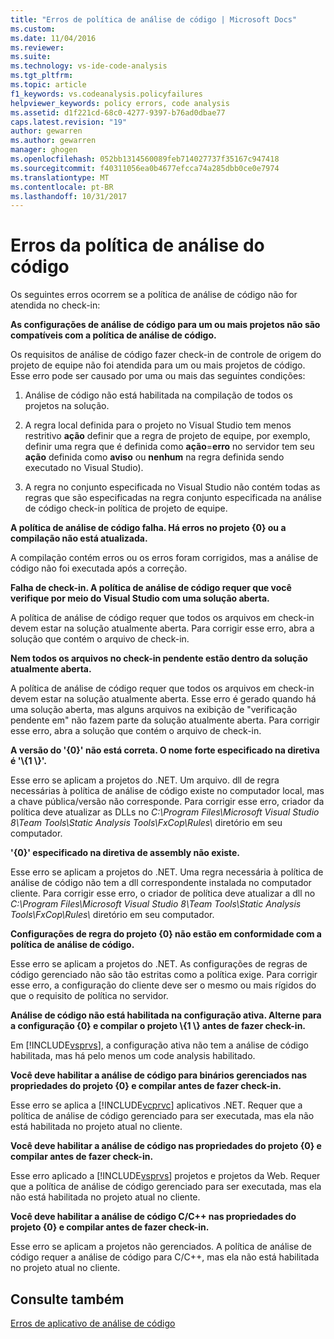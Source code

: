 ```yaml
---
title: "Erros de política de análise de código | Microsoft Docs"
ms.custom: 
ms.date: 11/04/2016
ms.reviewer: 
ms.suite: 
ms.technology: vs-ide-code-analysis
ms.tgt_pltfrm: 
ms.topic: article
f1_keywords: vs.codeanalysis.policyfailures
helpviewer_keywords: policy errors, code analysis
ms.assetid: d1f221cd-68c0-4277-9397-b76ad0dbae77
caps.latest.revision: "19"
author: gewarren
ms.author: gewarren
manager: ghogen
ms.openlocfilehash: 052bb1314560089feb714027737f35167c947418
ms.sourcegitcommit: f40311056ea0b4677efcca74a285dbb0ce0e7974
ms.translationtype: MT
ms.contentlocale: pt-BR
ms.lasthandoff: 10/31/2017
---
```

# <a name="code-analysis-policy-errors"></a>Erros da política de análise do código
Os seguintes erros ocorrem se a política de análise de código não for atendida no check-in:  
  
 **As configurações de análise de código para um ou mais projetos não são compatíveis com a política de análise de código.**  
  
 Os requisitos de análise de código fazer check-in de controle de origem do projeto de equipe não foi atendida para um ou mais projetos de código. Esse erro pode ser causado por uma ou mais das seguintes condições:  
  
1.  Análise de código não está habilitada na compilação de todos os projetos na solução.  
  
2.  A regra local definida para o projeto no Visual Studio tem menos restritivo **ação** definir que a regra de projeto de equipe, por exemplo, definir uma regra que é definida como **ação**=**erro**  no servidor tem seu **ação** definida como **aviso** ou **nenhum** na regra definida sendo executado no Visual Studio).  
  
3.  A regra no conjunto especificada no Visual Studio não contém todas as regras que são especificadas na regra conjunto especificada na análise de código check-in política de projeto de equipe.  
  
 **A política de análise de código falha. Há erros no projeto {0} ou a compilação não está atualizada.**  
  
 A compilação contém erros ou os erros foram corrigidos, mas a análise de código não foi executada após a correção.  
  
 **Falha de check-in. A política de análise de código requer que você verifique por meio do Visual Studio com uma solução aberta.**  
  
 A política de análise de código requer que todos os arquivos em check-in devem estar na solução atualmente aberta. Para corrigir esse erro, abra a solução que contém o arquivo de check-in.  
  
 **Nem todos os arquivos no check-in pendente estão dentro da solução atualmente aberta.**  
  
 A política de análise de código requer que todos os arquivos em check-in devem estar na solução atualmente aberta. Esse erro é gerado quando há uma solução aberta, mas alguns arquivos na exibição de "verificação pendente em" não fazem parte da solução atualmente aberta. Para corrigir esse erro, abra a solução que contém o arquivo de check-in.  
  
 **A versão do '{0}' não está correta. O nome forte especificado na diretiva é '\\{1 \\}'.**  
  
 Esse erro se aplicam a projetos do .NET. Um arquivo. dll de regra necessárias à política de análise de código existe no computador local, mas a chave pública/versão não corresponde. Para corrigir esse erro, criador da política deve atualizar as DLLs no *C:\Program Files\Microsoft Visual Studio 8\Team Tools\Static Analysis Tools\FxCop\Rules\\*  diretório em seu computador.  
  
 **'{0}' especificado na diretiva de assembly não existe.**  
  
 Esse erro se aplicam a projetos do .NET. Uma regra necessária à política de análise de código não tem a dll correspondente instalada no computador cliente. Para corrigir esse erro, o criador de política deve atualizar a dll no *C:\Program Files\Microsoft Visual Studio 8\Team Tools\Static Analysis Tools\FxCop\Rules\\*  diretório em seu computador.  
  
 **Configurações de regra do projeto {0} não estão em conformidade com a política de análise de código.**  
  
 Esse erro se aplicam a projetos do .NET. As configurações de regras de código gerenciado não são tão estritas como a política exige. Para corrigir esse erro, a configuração do cliente deve ser o mesmo ou mais rígidos do que o requisito de política no servidor.  
  
 **Análise de código não está habilitada na configuração ativa. Alterne para a configuração {0} e compilar o projeto \\{1 \\} antes de fazer check-in.**  
  
 Em [!INCLUDE[vsprvs](../code-quality/includes/vsprvs_md.md)], a configuração ativa não tem a análise de código habilitada, mas há pelo menos um code analysis habilitado.  
  
 **Você deve habilitar a análise de código para binários gerenciados nas propriedades do projeto {0} e compilar antes de fazer check-in.**  
  
 Esse erro se aplica a [!INCLUDE[vcprvc](../code-quality/includes/vcprvc_md.md)] aplicativos .NET. Requer que a política de análise de código gerenciado para ser executada, mas ela não está habilitada no projeto atual no cliente.  
  
 **Você deve habilitar a análise de código nas propriedades do projeto {0} e compilar antes de fazer check-in.**  
  
 Esse erro aplicado a [!INCLUDE[vsprvs](../code-quality/includes/vsprvs_md.md)] projetos e projetos da Web. Requer que a política de análise de código gerenciado para ser executada, mas ela não está habilitada no projeto atual no cliente.  
  
 **Você deve habilitar a análise de código C/C++ nas propriedades do projeto {0} e compilar antes de fazer check-in.**  
  
 Esse erro se aplicam a projetos não gerenciados. A política de análise de código requer a análise de código para C/C++, mas ela não está habilitada no projeto atual no cliente.  
  
## <a name="see-also"></a>Consulte também  
 [Erros de aplicativo de análise de código](../code-quality/code-analysis-application-errors.md)